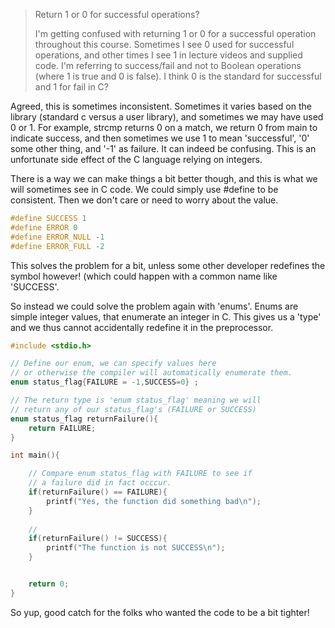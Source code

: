 > Return 1 or 0 for successful operations?
>
> I'm getting confused with returning 1 or 0 for a successful operation throughout this course. Sometimes I see 0 used for successful operations, and other times I see 1 in lecture videos and supplied code. I'm referring to success/fail and not to Boolean operations (where 1 is true and 0 is false). I think 0 is the standard for successful and 1 for fail in C?
> 

Agreed, this is sometimes inconsistent. Sometimes it varies based on the library (standard c versus a user library), and sometimes we may have used 0 or 1. For example, strcmp returns 0 on a match, we return 0 from main to indicate success, and then sometimes we use 1 to mean 'successful', '0' some other thing, and '-1' as failure. It can indeed be confusing. This is an unfortunate side effect of the C language relying on integers.

There is a way we can make things a bit better though, and this is what we will sometimes see in C code. We could simply use #define to be consistent.
Then we don't care or need to worry about the value.

```c
#define SUCCESS 1
#define ERROR 0
#define ERROR_NULL -1
#define ERROR_FULL -2
```

This solves the problem for a bit, unless some other developer redefines the symbol however! (which could happen with a common name like 'SUCCESS'.

So instead we could solve the problem again with 'enums'. Enums are simple integer values, that enumerate an integer in C. This gives us a 'type' and we thus cannot accidentally redefine it in the preprocessor.

```c
#include <stdio.h>

// Define our enum, we can specify values here
// or otherwise the compiler will automatically enumerate them.
enum status_flag{FAILURE = -1,SUCCESS=0} ;

// The return type is 'enum status_flag' meaning we will
// return any of our status_flag's (FAILURE or SUCCESS)
enum status_flag returnFailure(){
    return FAILURE;
}

int main(){

    // Compare enum status_flag with FAILURE to see if
    // a failure did in fact occcur.
    if(returnFailure() == FAILURE){
        printf("Yes, the function did something bad\n");
    }
    
    //
    if(returnFailure() != SUCCESS){
        printf("The function is not SUCCESS\n");
    }


    return 0;
}
```

So yup, good catch for the folks who wanted the code to be a bit tighter!

